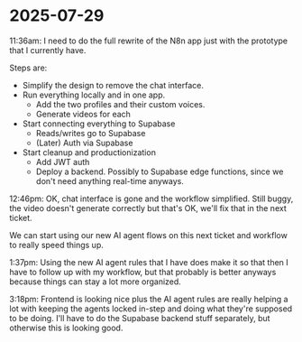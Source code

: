 # 2025-07-29

11:36am: I need to do the full rewrite of the N8n app just with the prototype that I currently have.

Steps are:
- Simplify the design to remove the chat interface.
- Run everything locally and in one app.
    - Add the two profiles and their custom voices.
    - Generate videos for each
- Start connecting everything to Supabase
    - Reads/writes go to Supabase
    - (Later) Auth via Supabase
- Start cleanup and productionization
    - Add JWT auth
    - Deploy a backend. Possibly to Supabase edge functions, since we don't need anything real-time anyways.


12:46pm: OK, chat interface is gone and the workflow simplified. Still buggy, the video doesn't generate correctly but that's OK, we'll fix that in the next ticket.

We can start using our new AI agent flows on this next ticket and workflow to really speed things up.

1:37pm: Using the new AI agent rules that I have does make it so that then I have to follow up with my workflow, but that probably is better anyways because things can stay a lot more organized.

3:18pm: Frontend is looking nice plus the AI agent rules are really helping a lot with keeping the agents locked in-step and doing what they're supposed to be doing. I'll have to do the Supabase backend stuff separately, but otherwise this is looking good.
